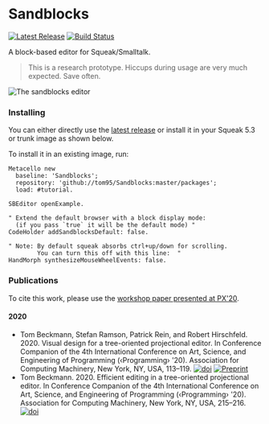 # Sandblocks

[![Latest Release][latest_badge]][latest_download] [![Build Status][gh_action_badge]][gh_action]

A block-based editor for Squeak/Smalltalk.

> This is a research prototype. Hiccups during usage are very much expected. Save often.

![The sandblocks editor](https://raw.githubusercontent.com/tom95/sandblocks/master/screenshots/sandblocks.png)

### Installing
You can either directly use the [latest release][latest_download] or install it in your Squeak 5.3 or trunk image as shown below.

To install it in an existing image, run:
```smalltalk
Metacello new
  baseline: 'Sandblocks';
  repository: 'github://tom95/Sandblocks:master/packages';
  load: #tutorial.

SBEditor openExample.

" Extend the default browser with a block display mode:
  (if you pass `true` it will be the default mode) "
CodeHolder addSandblocksDefault: false.

" Note: By default squeak absorbs ctrl+up/down for scrolling.
        You can turn this off with this line:  "
HandMorph synthesizeMouseWheelEvents: false.
```

### Publications
To cite this work, please use the [workshop paper presented at PX'20](https://doi.org/10.1145/3397537.3397560).

#### 2020
* Tom Beckmann, Stefan Ramson, Patrick Rein, and Robert Hirschfeld. 2020. Visual design for a tree-oriented projectional editor. In Conference Companion of the 4th International Conference on Art, Science, and Engineering of Programming (‹Programming› '20). Association for Computing Machinery, New York, NY, USA, 113–119. [![doi][px20_doi]][px20_paper] [![Preprint][preprint]][px20_pdf]
* Tom Beckmann. 2020. Efficient editing in a tree-oriented projectional editor. In Conference Companion of the 4th International Conference on Art, Science, and Engineering of Programming (‹Programming› '20). Association for Computing Machinery, New York, NY, USA, 215–216. [![doi][px20_doi]][px20_paper]

[preprint]: https://img.shields.io/badge/preprint-download-blue.svg
[px20_doi]: https://img.shields.io/badge/doi-10.1145/3397537.3397560-blue.svg
[px20_pdf]: https://www.hpi.uni-potsdam.de/hirschfeld/publications/media/BeckmannRamsonReinHirschfeld_2020_VisualDesignForATreeOrientedProjectionalEditor_AcmDL.pdf
[px20_paper]: https://doi.org/10.1145/3397537.3397560
[px20_src_doi]: https://img.shields.io/badge/doi-10.1145/3397537.3398477-blue.svg
[px20_src_paper]: https://doi.org/10.1145/3397537.3398477
[latest_badge]: https://img.shields.io/github/v/release/tom95/sandblocks
[latest_download]: https://github.com/tom95/sandblocks/releases/latest/download/sandblocks-all.zip
[gh_action]: https://github.com/tom95/sandblocks/actions
[gh_action_badge]: https://img.shields.io/github/workflow/status/tom95/sandblocks/smalltalkCI
